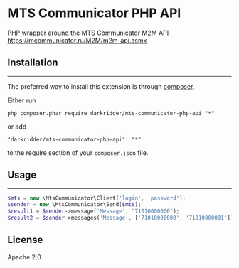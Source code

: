 # MTS Communicator PHP API

PHP wrapper around the MTS Communicator M2M API https://mcommunicator.ru/M2M/m2m_api.asmx

## Installation
------------

The preferred way to install this extension is through [composer](http://getcomposer.org/download/).

Either run

```
php composer.phar require darkridder/mts-communicator-php-api "*"
```

or add

```
"darkridder/mts-communicator-php-api": "*"
```

to the require section of your `composer.json` file.

## Usage
-----

```php
$mts = new \MtsCommunicator\Client('login', 'password');
$sender = new \MtsCommunicator\Send($mts);
$result1 = $sender->message('Message', "71010000000");
$result2 = $sender->messages('Message', ['71010000000', '71010000001']);
```

## License

Apache 2.0